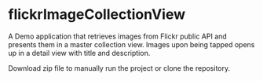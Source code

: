 # flickrImageCollectionView
A Demo application that retrieves images from Flickr public API and presents them in a master collection view.
Images upon being tapped opens up in a detail view with title and description.

Download zip file to manually run the project or clone the repository.
